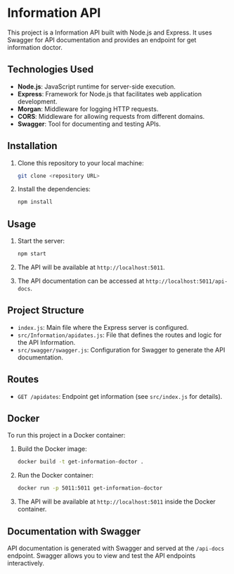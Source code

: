 # Information API

This project is a Information API built with Node.js and Express. It uses Swagger for API documentation and provides an endpoint for get information doctor.

## Technologies Used

- **Node.js**: JavaScript runtime for server-side execution.
- **Express**: Framework for Node.js that facilitates web application development.
- **Morgan**: Middleware for logging HTTP requests.
- **CORS**: Middleware for allowing requests from different domains.
- **Swagger**: Tool for documenting and testing APIs.

## Installation

1. Clone this repository to your local machine:
    ```bash
    git clone <repository URL>
    ```

2. Install the dependencies:
    ```bash
    npm install
    ```

## Usage

1. Start the server:
    ```bash
    npm start
    ```

2. The API will be available at `http://localhost:5011`.

3. The API documentation can be accessed at `http://localhost:5011/api-docs`.

## Project Structure

- `index.js`: Main file where the Express server is configured.
- `src/Information/apidates.js`: File that defines the routes and logic for the API Information.
- `src/swagger/swagger.js`: Configuration for Swagger to generate the API documentation.

## Routes

- `GET /apidates`: Endpoint get information (see `src/index.js` for details).

## Docker

To run this project in a Docker container:

1. Build the Docker image:
    ```bash
    docker build -t get-information-doctor .
    ```

2. Run the Docker container:
    ```bash
    docker run -p 5011:5011 get-information-doctor
    ```

3. The API will be available at `http://localhost:5011` inside the Docker container.

## Documentation with Swagger

API documentation is generated with Swagger and served at the `/api-docs` endpoint. Swagger allows you to view and test the API endpoints interactively.
